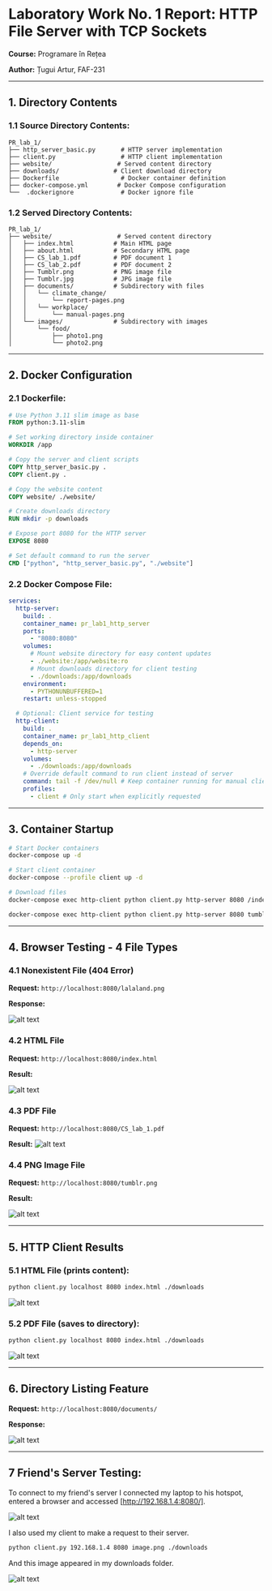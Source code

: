 # Laboratory Work No. 1 Report: HTTP File Server with TCP Sockets

**Course:** Programare în Rețea

**Author:** Țugui Artur, FAF-231

---

## 1. Directory Contents

### 1.1 Source Directory Contents:

```
PR_lab_1/
├── http_server_basic.py       # HTTP server implementation
├── client.py                  # HTTP client implementation
├── website/                  # Served content directory
├── downloads/               # Client download directory
├── Dockerfile                 # Docker container definition
├── docker-compose.yml        # Docker Compose configuration
└──  .dockerignore             # Docker ignore file
```

### 1.2 Served Directory Contents:

```
PR_lab_1/
├── website/                  # Served content directory
│   ├── index.html           # Main HTML page
│   ├── about.html           # Secondary HTML page
│   ├── CS_lab_1.pdf         # PDF document 1
│   ├── CS_lab_2.pdf         # PDF document 2
│   ├── Tumblr.png           # PNG image file
│   ├── Tumblr.jpg           # JPG image file
│   ├── documents/           # Subdirectory with files
│   │   └── climate_change/
│   │       └── report-pages.png
│   │   └── workplace/
│   │       └── manual-pages.png
│   └── images/              # Subdirectory with images
│       └── food/
│           ├── photo1.png
│           └── photo2.png
```

---

## 2. Docker Configuration

### 2.1 Dockerfile:

```dockerfile
# Use Python 3.11 slim image as base
FROM python:3.11-slim

# Set working directory inside container
WORKDIR /app

# Copy the server and client scripts
COPY http_server_basic.py .
COPY client.py .

# Copy the website content
COPY website/ ./website/

# Create downloads directory
RUN mkdir -p downloads

# Expose port 8080 for the HTTP server
EXPOSE 8080

# Set default command to run the server
CMD ["python", "http_server_basic.py", "./website"]
```

### 2.2 Docker Compose File:

```yaml
services:
  http-server:
    build: .
    container_name: pr_lab1_http_server
    ports:
      - "8080:8080"
    volumes:
      # Mount website directory for easy content updates
      - ./website:/app/website:ro
      # Mount downloads directory for client testing
      - ./downloads:/app/downloads
    environment:
      - PYTHONUNBUFFERED=1
    restart: unless-stopped

  # Optional: Client service for testing
  http-client:
    build: .
    container_name: pr_lab1_http_client
    depends_on:
      - http-server
    volumes:
      - ./downloads:/app/downloads
    # Override default command to run client instead of server
    command: tail -f /dev/null # Keep container running for manual client testing
    profiles:
      - client # Only start when explicitly requested
```

---

## 3. Container Startup

```bash
# Start Docker containers
docker-compose up -d

# Start client container
docker-compose --profile client up -d

# Download files
docker-compose exec http-client python client.py http-server 8080 /index.html ./downloads

docker-compose exec http-client python client.py http-server 8080 tumblr.png ./downloads
```

---

## 4. Browser Testing - 4 File Types

### 4.1 Nonexistent File (404 Error)

**Request:** `http://localhost:8080/lalaland.png`

**Response:**

![alt text](lab_report_images/image.png)

### 4.2 HTML File

**Request:** `http://localhost:8080/index.html`

**Result:**

![alt text](lab_report_images/image2.png)

### 4.3 PDF File

**Request:** `http://localhost:8080/CS_lab_1.pdf`

**Result:**
![alt text](lab_report_images/image3.png)

### 4.4 PNG Image File

**Request:** `http://localhost:8080/tumblr.png`

**Result:**

![alt text](lab_report_images/image4.png)

---

## 5. HTTP Client Results

### 5.1 HTML File (prints content):

```bash
python client.py localhost 8080 index.html ./downloads
```

![alt text](lab_report_images/client1.png)

### 5.2 PDF File (saves to directory):

```bash
python client.py localhost 8080 index.html ./downloads
```

![alt text](lab_report_images/client2.png)

---

## 6. Directory Listing Feature

**Request:** `http://localhost:8080/documents/`

**Response:**

![alt text](lab_report_images/sub.png)

---

## 7 Friend's Server Testing:

To connect to my friend's server I connected my laptop to his hotspot, entered a browser and accessed [http://192.168.1.4:8080/].

![alt text](lab_report_images/friend2.png)

I also used my client to make a request to their server.

```bash
python client.py 192.168.1.4 8080 image.png ./downloads
```

And this image appeared in my downloads folder.

![alt text](lab_report_images/friend.png)
